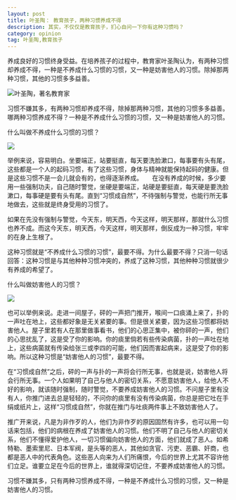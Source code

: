 ```yaml
---
layout: post
title: 叶圣陶： 教育孩子，两种习惯养成不得
description: 其实，不仅仅是教育孩子，扪心自问一下你有这种习惯吗？ 
category: opinion
tag: 叶圣陶,教育孩子
---
```


养成良好的习惯终身受益。在培养孩子的过程中，教育家叶圣陶认为，有两种习惯却养成不得，一种是不养成什么习惯的习惯，又一种是妨害他人的习惯。除掉那两种习惯，其他的习惯多多益善。

![叶圣陶，著名教育家](http://img.mp.itc.cn/upload/20170104/ddecb982c70949e88ead582129674c1e_th.jpg)

习惯不嫌其多，有两种习惯却养成不得，除掉那两种习惯，其他的习惯多多益善。哪两种习惯养成不得？一种是不养成什么习惯的习惯，又一种是妨害他人的习惯。

什么叫做不养成什么习惯的习惯？

![](http://img.mp.itc.cn/upload/20170104/6b852c4de04b42139d8d6f6addd53c77_th.jpg)

举例来说，容易明白。坐要端正，站要挺直，每天要洗脸漱口，每事要有头有尾，这些都是一个人的起码习惯，有了这些习惯，身体与精神就能保持起码的健康。但是这些习惯不是一会儿就会有的，也得逐渐养成。
	　
在没有养成的时候，多少要用一些强制功夫，自己随时警觉，坐硬是要端正，站硬是要挺直，每天硬是要洗脸漱口，每事硬是要有头有尾。直到“习惯成自然”，不待强制与警觉，也能行所无事地做去，这些就是终身受用的习惯了。

如果在先没有强制与警觉，今天东，明天西，今天这样，明天那样，那就什么习惯也养不成。而这今天东，明天西，今天这样，明天那样，倒反成为一种习惯，牢牢的在身上生根了。

这种习惯就是“不养成什么习惯的习惯”，最要不得。为什么最要不得？只消一句话回答：这种习惯是与其他种种习惯冲突的，养成了这种习惯，其他种种习惯就很少有养成的希望了。

什么叫做妨害他人的习惯？

![](http://img.mp.itc.cn/upload/20170104/cca9f76a0ba54cdca64e3c83ccebd77f_th.jpg)

也可以举例来说。走进一间屋子，砰的一声把门推开，喉间一口痰涌上来了，扑的一声吐在地上，这些都好象是无关紧要的事。但是很关紧要，因为这些习惯都将妨害他人。屋子里若有人在那里做事看书，他们的心思正集中，被你砰的一声，他们的心思扰乱了，这是受了你的影响。你的痰里倘若有些传染病菌，扑的一声吐在地上，这些病菌就有传染给张三或李四的可能，他们因而害起病来，这是受了你的影响。所以这种习惯是“妨害他人的习惯”，最要不得。

在“习惯成自然”之后，砰的一声与扑的一声将会行所无事，也就是说，妨害他人将会行所无事。一个人如果明了自己与他人的密切关系，不愿意妨害他人，给他人不好的影响，就该随时强制，随时警觉，不要养成妨害他人的习惯。不问屋子里有没有人，你推门进去总是轻轻的，不问你的痰里有没有传染病菌，你总是把它吐在手绢或纸片上，这样“习惯成自然”，你就在推门与吐痰两件事上不致妨害他人了。

推广开来说，凡是为非作歹的人，他们为非作歹的原因固然有许多，也可以用一句话来包括，他们的病根在养成了妨害他人的习惯。他们不明了自己与他人的密切关系，他们不懂得爱护他人，一切习惯偏向妨害他人的方面，他们就成了恶人。如希特勒、墨索里尼、日本军阀，是头等的恶人，其他如贪官、污吏、恶霸、奸商，也都是恶人中的代表角色。这些恶人向来为人们所痛恨，今后的世界上尤其不容许他们立足。谁要立足在今后的世界上，谁就得深切记住，不要养成妨害他人的习惯。

习惯不嫌其多，只有两种习惯养成不得，一种是不养成什么习惯的习惯，又一种是妨害他人的习惯。